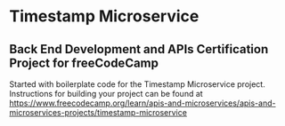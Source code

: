 # Timestamp Microservice

## Back End Development and APIs Certification Project for freeCodeCamp

Started with boilerplate code for the Timestamp Microservice project. Instructions for building your project can be found at https://www.freecodecamp.org/learn/apis-and-microservices/apis-and-microservices-projects/timestamp-microservice
